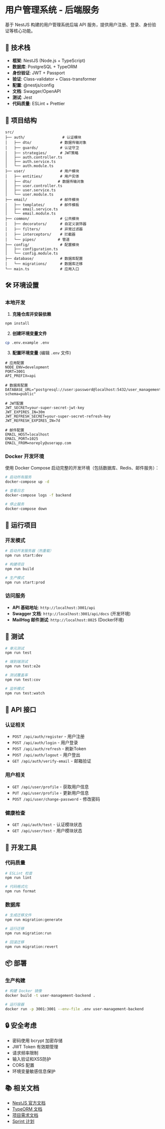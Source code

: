# 用户管理系统 - 后端服务

基于 NestJS 构建的用户管理系统后端 API 服务，提供用户注册、登录、身份验证等核心功能。

## 🚀 技术栈

- **框架**: NestJS (Node.js + TypeScript)
- **数据库**: PostgreSQL + TypeORM
- **身份验证**: JWT + Passport
- **验证**: Class-validator + Class-transformer
- **配置**: @nestjs/config
- **文档**: Swagger/OpenAPI
- **测试**: Jest
- **代码质量**: ESLint + Prettier

## 📁 项目结构

```
src/
├── auth/                 # 认证模块
│   ├── dto/             # 数据传输对象
│   ├── guards/          # 认证守卫
│   ├── strategies/      # JWT策略
│   ├── auth.controller.ts
│   ├── auth.service.ts
│   └── auth.module.ts
├── user/                # 用户模块
│   ├── entities/        # 用户实体
│   ├── dto/            # 数据传输对象
│   ├── user.controller.ts
│   ├── user.service.ts
│   └── user.module.ts
├── email/               # 邮件模块
│   ├── templates/       # 邮件模板
│   ├── email.service.ts
│   └── email.module.ts
├── common/              # 公共模块
│   ├── decorators/      # 自定义装饰器
│   ├── filters/         # 异常过滤器
│   ├── interceptors/    # 拦截器
│   └── pipes/          # 管道
├── config/              # 配置模块
│   ├── configuration.ts
│   └── config.module.ts
├── database/            # 数据库配置
│   └── migrations/      # 数据库迁移
└── main.ts              # 应用入口
```

## 🛠️ 环境设置

### 本地开发

1. **克隆仓库并安装依赖**

```bash
npm install
```

2. **创建环境变量文件**

```bash
cp .env.example .env
```

3. **配置环境变量** (编辑 `.env` 文件)

```env
# 应用配置
NODE_ENV=development
PORT=3001
API_PREFIX=api

# 数据库配置
DATABASE_URL="postgresql://user:password@localhost:5432/user_management?schema=public"

# JWT配置
JWT_SECRET=your-super-secret-jwt-key
JWT_EXPIRES_IN=30m
JWT_REFRESH_SECRET=your-super-secret-refresh-key
JWT_REFRESH_EXPIRES_IN=7d

# 邮件配置
EMAIL_HOST=localhost
EMAIL_PORT=1025
EMAIL_FROM=noreply@userapp.com
```

### Docker 开发环境

使用 Docker Compose 启动完整的开发环境（包括数据库、Redis、邮件服务）：

```bash
# 启动所有服务
docker-compose up -d

# 查看日志
docker-compose logs -f backend

# 停止服务
docker-compose down
```

## 🚦 运行项目

### 开发模式

```bash
# 启动开发服务器（热重载）
npm run start:dev

# 构建项目
npm run build

# 生产模式
npm run start:prod
```

### 访问服务

- **API 基础地址**: `http://localhost:3001/api`
- **Swagger 文档**: `http://localhost:3001/api/docs` (开发环境)
- **MailHog 邮件测试**: `http://localhost:8025` (Docker环境)

## 🧪 测试

```bash
# 单元测试
npm run test

# 端到端测试
npm run test:e2e

# 测试覆盖率
npm run test:cov

# 监听模式
npm run test:watch
```

## 📝 API 接口

### 认证相关

- `POST /api/auth/register` - 用户注册
- `POST /api/auth/login` - 用户登录
- `POST /api/auth/refresh` - 刷新Token
- `POST /api/auth/logout` - 用户登出
- `GET /api/auth/verify-email` - 邮箱验证

### 用户相关

- `GET /api/user/profile` - 获取用户信息
- `PUT /api/user/profile` - 更新用户信息
- `POST /api/user/change-password` - 修改密码

### 健康检查

- `GET /api/auth/test` - 认证模块状态
- `GET /api/user/test` - 用户模块状态

## 🔧 开发工具

### 代码质量

```bash
# ESLint 检查
npm run lint

# 代码格式化
npm run format
```

### 数据库

```bash
# 生成迁移文件
npm run migration:generate

# 运行迁移
npm run migration:run

# 回滚迁移
npm run migration:revert
```

## 📦 部署

### 生产构建

```bash
# 构建 Docker 镜像
docker build -t user-management-backend .

# 运行容器
docker run -p 3001:3001 --env-file .env user-management-backend
```

## 🔒 安全考虑

- 密码使用 bcrypt 加密存储
- JWT Token 有效期管理
- 请求频率限制
- 输入验证和XSS防护
- CORS 配置
- 环境变量敏感信息保护

## 📚 相关文档

- [NestJS 官方文档](https://docs.nestjs.com)
- [TypeORM 文档](https://typeorm.io)
- [项目需求文档](../docs/requirements.md)
- [Sprint 计划](../docs/sprint-plan.md)
